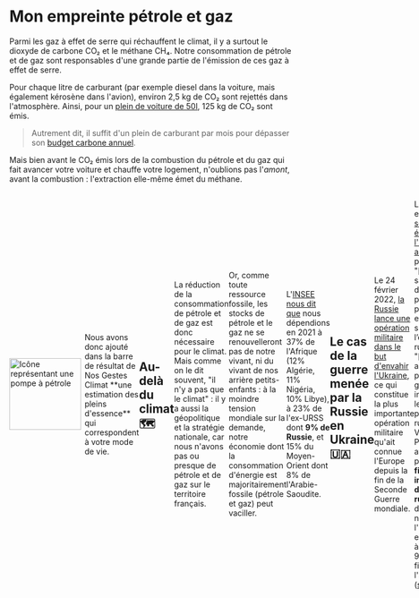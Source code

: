 # Mon empreinte pétrole et gaz

Parmi les gaz à effet de serre qui réchauffent le climat, il y a surtout le dioxyde de carbone CO₂ et le méthane CH₄. Notre consommation de pétrole et de gaz sont responsables d'une grande partie de l'émission de ces gaz à effet de serre.

Pour chaque litre de carburant (par exemple diesel dans la voiture, mais également kérosène dans l'avion), environ 2,5 kg de CO₂ sont rejettés dans l'atmosphère. Ainsi, pour un [plein de voiture de 50l](https://nosgestesclimat.fr/documentation/p%C3%A9trole/volume-plein), 125 kg de CO₂ sont émis.

> Autrement dit, il suffit d'un plein de carburant par mois pour dépasser son [budget carbone annuel](https://datagir.ademe.fr/blog/budget-empreinte-carbone-c-est-quoi/).

Mais bien avant le CO₂ émis lors de la combustion du pétrole et du gaz qui fait avancer votre voiture et chauffe votre logement, n'oublions pas l'_amont_, avant la combustion : l'extraction elle-même émet du méthane.

<div style="display: flex; align-items: center"><img
    		src="/images/pompe-essence.svg"
    		style="height: 8rem; margin-right: .4rem"
    		alt="Icône représentant une pompe à pétrole"
    	/>
Nous avons donc ajouté dans la barre de résultat de Nos Gestes Climat **une estimation des pleins d'essence** qui correspondent à votre mode de vie.

    	</div>

## Au-delà du climat 🗺️

La réduction de la consommation de pétrole et de gaz est donc nécessaire pour le climat. Mais comme on le dit souvent, "il n'y a pas que le climat" : il y a aussi la géopolitique et la stratégie nationale, car nous n'avons pas ou presque de pétrole et de gaz sur le territoire français.

Or, comme toute ressource fossile, les stocks de pétrole et le gaz ne se renouvelleront pas de notre vivant, ni du vivant de nos arrière petits-enfants : à la moindre tension mondiale sur la demande, notre économie dont la consommation d'énergie est majoritairement fossile (pétrole et gaz) peut vaciller.

L'[INSEE nous dit que](https://www.insee.fr/fr/statistiques/2119697) nous dépendions en 2021 à 37% de l'Afrique (12% Algérie, 11% Nigéria, 10% Libye), à 23% de l'ex-URSS dont **9% de Russie**, et 15% du Moyen-Orient dont 8% de l'Arabie-Saoudite.

## Le cas de la guerre menée par la Russie en Ukraine 🇺🇦

Le 24 février 2022, [la Russie lance une opération militaire dans le but d'envahir l'Ukraine](https://fr.wikipedia.org/wiki/Invasion_de_l%27Ukraine), ce qui constitue la plus importante opération militaire qu'ait connue l'Europe depuis la fin de la Seconde Guerre mondiale.

La France exprime [un soutien sans équivoque à l'Ukraine](https://www.gouvernement.fr/info-ukraine), et [adopte](https://www.diplomatie.gouv.fr/fr/dossiers-pays/ukraine/guerre-en-ukraine-la-position-de-la-france/article/guerre-en-ukraine-la-position-de-la-france) une politique de "[...] sanctions décidées pour produire un effet massif sur l’économie russe" pour "[...] accroître le prix de la guerre et influer sur les choix du président russe, Vladimir Poutine", avec en particulier **la fin des importations de pétrole russe**, décidé au niveau de l'union européenne, à hauteur de 90%, d'ici la fin de l'année 2022 ([source](https://www.20minutes.fr/monde/3304911-20220610-guerre-ukraine-embargo-ue-petrole-russe-bonne-affaire-moscou-vraiment)).

Ces sanctions se justifient par le fait que la moitié des exportations Russes, et donc indirectement le financement de son armée, [est constituée du pétrole et de gaz](https://fr.statista.com/infographie/26880/commerce-international-russie-exportations-petrole-gaz-balance-commerciale/).

> Au-delà de nos importations de pétrole _brut_, il semblerait surtout que [40% de notre diesel](https://github.com/datagir/nosgestesclimat/issues/1370) (pétrole raffiné) provenait avant la guerre de la Russie.

Cette actualité **nous conduit à lancer en urgence cet affichage "consommation de pétrole" dans Nos Gestes Climat en mars 2022**. 6 mois plus tard, les deux immenses pipelines Nord Stream approvisionnant l'Europe en gaz russe [sont sabotés](https://www.arte.tv/fr/videos/111286-000-A/nord-stream-pour-l-ue-le-sabotage-ne-fait-pas-de-doute), et [la guerre continue de faire rage](https://www.leparisien.fr/international/guerre-en-ukraine-lassemblee-generale-de-lonu-se-penche-sur-les-annexions-russes-suivez-notre-direct-10-10-2022-O5HAN6ULVRE2VAT6DN44A35YMU.php).
